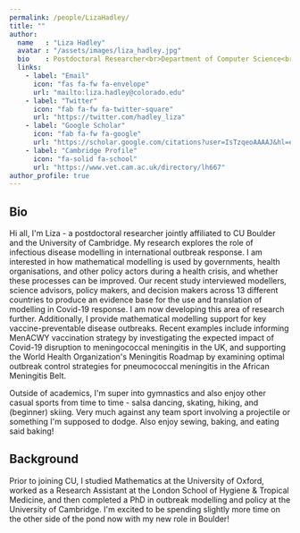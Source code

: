 ```yaml
---
permalink: /people/LizaHadley/
title: ""
author:
  name   : "Liza Hadley"
  avatar : "/assets/images/liza_hadley.jpg"
  bio    : Postdoctoral Researcher<br>Department of Computer Science<br>University of Colorado Boulder
  links:
    - label: "Email"
      icon: "fas fa-fw fa-envelope"
      url: "mailto:liza.hadley@colorado.edu"
    - label: "Twitter"
      icon: "fab fa-fw fa-twitter-square"
      url: "https://twitter.com/hadley_liza"
    - label: "Google Scholar"
      icon: "fab fa-fw fa-google"
      url: "https://scholar.google.com/citations?user=IsTzqeoAAAAJ&hl=en&oi=ao"
    - label: "Cambridge Profile"
      icon: "fa-solid fa-school"
      url: "https://www.vet.cam.ac.uk/directory/lh667"
author_profile: true
---
```


<!-- <img src="/assets/images/summary.png"> -->

## Bio 

Hi all, I'm Liza - a postdoctoral researcher jointly affiliated to CU Boulder and the University of Cambridge. My research explores the role of infectious disease modelling in international outbreak response. I am interested in how mathematical modelling is used by governments, health organisations, and other policy actors during a health crisis, and whether these processes can be improved. Our recent study interviewed modellers, science advisors, policy makers, and decision makers across 13 different countries to produce an evidence base for the use and translation of modelling in Covid-19 response. I am now developing this area of research further. Additionally, I provide mathematical modelling support for key vaccine-preventable disease outbreaks. Recent examples include informing MenACWY vaccination strategy by investigating the expected impact of Covid-19 disruption to meningococcal meningitis in the UK, and supporting the World Health Organization's Meningitis Roadmap by examining optimal outbreak control strategies for pneumococcal meningitis in the African Meningitis Belt.

Outside of academics, I'm super into gymnastics and also enjoy other casual sports from time to time - salsa dancing, skating, hiking, and (beginner) skiing. Very much against any team sport involving a projectile or something I'm supposed to dodge. Also enjoy sewing, baking, and eating said baking!

## Background

Prior to joining CU, I studied Mathematics at the University of Oxford, worked as a Research Assistant at the London School of Hygiene & Tropical Medicine, and then completed a PhD in outbreak modelling and policy at the University of Cambridge. I'm excited to be spending slightly more time on the other side of the pond now with my new role in Boulder!

